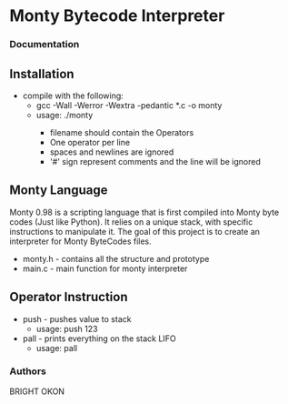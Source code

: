 # Monty Bytecode Interpreter

### Documentation

## Installation
- compile with the following:
  - gcc -Wall -Werror -Wextra -pedantic *.c -o monty
  - usage: ./monty <filename>
    - filename should contain the Operators
    - One operator per line
    - spaces and newlines are ignored
    - '#' sign represent comments and the line will be ignored

## Monty Language
Monty 0.98 is a scripting language that is first compiled into Monty byte codes (Just like Python). It relies on a unique stack, with specific instructions to manipulate it. The goal of this project is to create an interpreter for Monty ByteCodes files.

- monty.h - contains all the structure and prototype
- main.c - main function for monty interpreter

## Operator Instruction
- push - pushes value to stack
  - usage: push 123
- pall - prints everything on the stack LIFO
  - usage: pall

### Authors
BRIGHT OKON
